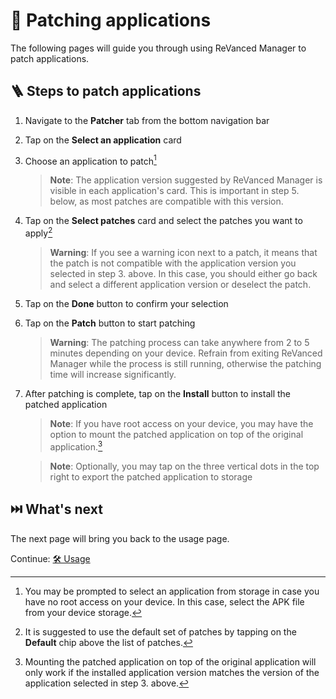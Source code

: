 # 🧩 Patching applications

The following pages will guide you through using ReVanced Manager to patch applications.

## 🪜 Steps to patch applications

1. Navigate to the **Patcher** tab from the bottom navigation bar
2. Tap on the **Select an application** card
3. Choose an application to patch[^1]
   > **Note**: The application version suggested by ReVanced Manager is visible in each application's card. This is important in step 5. below, as most patches are compatible with this version.
4. Tap on the **Select patches** card and select the patches you want to apply[^2]
   > **Warning**: If you see a warning icon next to a patch, it means that the patch is not compatible with the application version you selected in step 3. above. In this case, you should either go back and select a different application version or deselect the patch.
5. Tap on the **Done** button to confirm your selection
6. Tap on the **Patch** button to start patching
   > **Warning**: The patching process can take anywhere from 2 to 5 minutes depending on your device. Refrain from exiting ReVanced Manager while the process is still running, otherwise the patching time will increase significantly.
7. After patching is complete, tap on the **Install** button to install the patched application
   > **Note**: If you have root access on your device, you may have the option to mount the patched application on top of the original application.[^4]
   
   > **Note**: Optionally, you may tap on the three vertical dots in the top right to export the patched application to storage

[^1]: You may be prompted to select an application from storage in case you have no root access on your device. In this case, select the APK file from your device storage.[^3]
[^2]: It is suggested to use the default set of patches by tapping on the **Default** chip above the list of patches.
[^3]: You can obtain `.apk` files from sites such as [APKMirror](https://www.apkmirror.com/).
[^4]: Mounting the patched application on top of the original application will only work if the installed application version matches the version of the application selected in step 3. above.

## ⏭️ What's next

The next page will bring you back to the usage page.

Continue: [🛠️ Usage](2_usage.md)